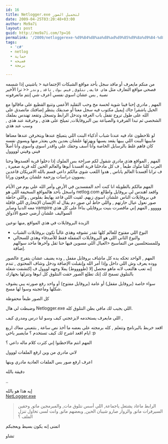 ```yaml
---
id: 16
title: Netlogger.exe لتحميل الصور
date: 2009-04-25T03:20:48+03:00
author: Mo9a7i
layout: post
guid: http://mo9a7i.com/?p=16
permalink: '/2009/netloggerexe-%d9%84%d8%aa%d8%ad%d9%85%d9%8a%d9%84-%d8%a7%d9%84%d8%b5%d9%88%d8%b1/'
tags:
  - 'c#'
  - netlog
  - حماية
  - فضيحه
  - برمجة

---
```

من منكم مايعرف أو ماقد سجل بأحد مواقع الشبكات الإجتماعية < ياشيني إذا شسمه فصحى
مواقع التعارف مثل `هاي فايف` , `نتلوق` , `فيس بوك` , `تاقد` , `وندر` << ترا الأخير نصبة , بس عشان اسوي نفسي أعرف شي إنتم ماتعرفونه

المهم ,
مادري إحنا فينا شوية لحسة مخ وحب التقليد الأعمى وتتبع القطيع على ماقالوا مع الخيل ياشقرا
جاك إيميل مكتوب فيه سجل معنا أو صديقك ينتظر إضافتك ماتصدق على الله على طول تروح تقفل باب الغرفة وتدخل الرابط وتسجل
وتقعد تهندس بملفك الشخصي ثم تبدا الفرفرة والصياعة بين البروفايلات, تميلح على هذي , وخرفنة عند هذي , وسب عند هذي

لو تلاحظون عاد فيه عندنا شباب أذكياء
البنت اللي يتميلح عندها ويتخرفن عندها معناها مايبيها
البنت اللي يبيها يقعد يسبها ويهزئها علشان بعدين يجي يعتذر منها ويسوي نفسه كان فاهم غلط بالرسايل الخاصة وأنا آسف وحقك علي واقدر اسوي واسوي وأنا أصلاً فيني وفيني لوووول

المهم , المواقع هذي مادري شقول لكم صراحة بس الملوك إذا دخلوا قرية أفسدوها
وحنا العرب كلنا ملوك طبعاً , ف كل مادخلنا قرية أفسدنا أبوها
والعالم الحين كله قرية صغيرة , ف ترانا أفسدنا العالم ياناس , هدوا اللعب شوي مالكم داعي قسم بالله الامريكان قاعدين يسوون دراسات وزحمة علشان يرقعون ورانا.

المهم مالكم بالطويلة
انا كنت أحد المفسدين في الأرض وأمر الله علي يوم من الأيام واسجل بأحد هالمواقع السخيفة اللي هو netlog.com واقعد اهندس لي بروفايل واطالع في بروفايلات الناس علشان اسوي زيهم. لقيت اللي قاعد يهايط بفلوس , واللي حاطة صور نعول عيال حارتهم , واللي حاط لي صور دم يقال له الإنسان الإنتحاري اللي قافلة معه الدنيا وصاير vampire ووووو , المهم إني ماقصرت بنيت بروفايلي بناءاً على كل هذي السواليف علشان أرضي جميع الأذواق

الزبدة
البروفايلات في هذي المواقع ,منها نوعين
* النوع اللي مفتوح للعالم كلها تقدر تشوفه وهذي غالباً تكون بروفايلات الشباب
* والنوع الثاني اللي هو البروفايلات المقفلة فقط للأصدقاء وهذي للسحالي وللمستحلسين من التماسيح <العيال اللي مسوين فيها حنا ثقل وآخرها ماحد سوالهم إضافة.


المهم , الواحد تحكه يده كل ماشاف بروفايل مقفل , وده يضيف عشان يتفرج عالصور ووده يعرف وش اللي داخل وإذا أمر الله وإنقبلت الإضافة ودخل وشاف المحتوى , تندم إنه تعب هالتعب لانه ماهو محصل إلا (طووووط) يملا وجهه لووول
ف إكتشفت شغلة بالنتلوق تسمح لك إنك تطلع الصور حقت النتلوق كل ابوها وتنزلها بجهازك

سواء خاصة (بروفايل مقفل) أو عامة (بروفايل مفتوح) أو واحد رفع صورته يبي يشوف شكلها وماعجبته وسوا لها مسح.

كل الصور طبعاً محفوظة

وضبطت لي هال Netlogger.exe اللي يجيب لك مافي بطن النتلوق كله.

اللي مايعرف يستخدمه لايزعجني كيف وسو لنا درس ومدري كيف ,

اقعد خربط بالبرنامج وتتعلم , كله برمجته على بعضه ما أخذ نص ساعة , بتتعبني معاك اربع ايام اقعد اشرح لك كيف تستخدم ؟ مايصير ياخي :p

المهم انتم مالاحظتوا إني كثرت كلام ماله داعي ؟

لاني مادري من وين ارفع الملفات لووول

اعرف ارفع صور بس الملفات العادية مادري وينها

دقيقة بالله

..

إيه هذا هو يالله  
[NetLogger.exe](http://www.mo9a7i.com/downloads/NetLogger.exe)
> الرابط ماعاد يشتغل ياجماعة, اللي أسس نتلوق مات, والمبرمجين ماتو, وحقين السيرفرات ماتو, والزوار صارو شيبان الحين, وبعضهم ماتو, وانت لسى تحاول تنزل الملف ؟

اتمنى إنه يكون بسيط ويعجبكم

تشاو
